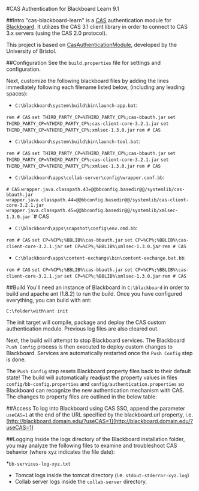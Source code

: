 #CAS Authentication for Blackboard Learn 9.1

##Intro
"cas-blackboard-learn" is a [CAS](http://www.ja-sig.org/products/cas/) authentication module for [Blackboard](http://www.blackboard.com/). It utilizes the CAS 3.1 client 
library in order to connect to CAS 3.x servers (using the CAS 2.0 protocol).

This project is based on [CasAuthenticationModule](http://www.bris.ac.uk/ips-projects/portal/pilot/software/blackboard_cas/), developed by the University of Bristol.


##Configuration
See the `build.properties` file for settings and configuration. 

Next, customize the following blackboard files by adding the lines immediately following each filename listed below, (including any leading spaces):

* `C:\blackboard\system\build\bin\launch-app.bat`:

`rem # CAS`
`set THIRD_PARTY_CP=%THIRD_PARTY_CP%;cas-bbauth.jar`
`set THIRD_PARTY_CP=%THIRD_PARTY_CP%;cas-client-core-3.2.1.jar`
`set THIRD_PARTY_CP=%THIRD_PARTY_CP%;xmlsec-1.3.0.jar`
`rem # CAS`


* `C:\blackboard\system\build\bin\launch-tool.bat`:

`rem # CAS`
`set THIRD_PARTY_CP=%THIRD_PARTY_CP%;cas-bbauth.jar`
`set THIRD_PARTY_CP=%THIRD_PARTY_CP%;cas-client-core-3.2.1.jar`
`set THIRD_PARTY_CP=%THIRD_PARTY_CP%;xmlsec-1.3.0.jar`
`rem # CAS`
	
* `C:\blackboard\apps\collab-server\config\wrapper.conf.bb`:

`# CAS`
`wrapper.java.classpath.43=@@bbconfig.basedir@@/systemlib/cas-bbauth.jar`
`wrapper.java.classpath.44=@@bbconfig.basedir@@/systemlib/cas-client-core-3.2.1.jar`
`wrapper.java.classpath.45=@@bbconfig.basedir@@/systemlib/xmlsec-1.3.0.jar`
`# CAS

* `C:\blackboard\apps\snapshot\config\env.cmd.bb`:

`rem # CAS`
`set CP=%CP%;%BBLIB%\cas-bbauth.jar`
`set CP=%CP%;%BBLIB%\cas-client-core-3.2.1.jar`
`set CP=%CP%;%BBLIB%\xmlsec-1.3.0.jar`
`rem # CAS`

* `C:\blackboard\apps\content-exchange\bin\content-exchange.bat.bb`:

`rem # CAS`
`set CP=%CP%;%BBLIB%\cas-bbauth.jar`
`set CP=%CP%;%BBLIB%\cas-client-core-3.2.1.jar`
`set CP=%CP%;%BBLIB%\xmlsec-1.3.0.jar`
`rem # CAS`
	
##Build
You'll need an instance of Blackboard in `C:\blackboard` in order to build and apache ant (1.8.2)  to run the build. 
Once you have configured everything, you can build with ant:

`C:\folder\with\ant init`


The init target will compile, package and deploy the CAS custom authentication module. Previous log files are also cleared out. 

Next, the build will attempt to stop Blackboard services. The Blackboard `Push Config` process is then executed to deploy custom changes to Blackboard. 
Services are automatically restarted once the `Push Config` step is done.

The `Push Config` step resets Blackboard property files back to their default state! The build will automatically readjust the property values in files
`config/bb-config.properties` and `config/authentication.properties` so Blackboard can recognize the new authentication mechanism with CAS. 
The changes to property files are outlined in the below table:

##Access
To log into Blackboard using CAS SSO, append the parameter `useCAS=1` at the end of the URL specified by the blackboard.url property, i.e. [http://blackboard.domain.edu/?useCAS=1](http://blackboard.domain.edu/?useCAS=1) 


##Logging
Inside the logs directory of the Blackboard installation folder, you may analyze the following files to examine and troubleshoot CAS behavior (where xyz indicates the file date):

*`bb-services-log-xyz.txt`
* Tomcat logs inside the tomcat directory (i.e. `stdout-stderror-xyz.log`)
* Collab server logs inside the `collab-server` directory.

